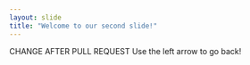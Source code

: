 ```yaml
---
layout: slide
title: "Welcome to our second slide!"
---
```

CHANGE AFTER PULL REQUEST
Use the left arrow to go back!
